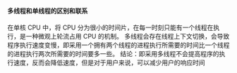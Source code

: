#### 多线程和单线程的区别和联系

 在单核 CPU 中，将 CPU 分为很小的时间片，在每一时刻只能有一个线程在执行，是一种微观上轮流占用 CPU 的机制。
多线程会存在线程上下文切换，会导致程序执行速度变慢，即采用一个拥有两个线程的进程执行所需要的时间比一个线程的进程执行两次所需要的时间要多一些。
结论：即采用多线程不会提高程序的执行速度，反而会降低速度，但是对于用户来说，可以减少用户的响应时间 